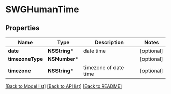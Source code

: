 # SWGHumanTime

## Properties
Name | Type | Description | Notes
------------ | ------------- | ------------- | -------------
**date** | **NSString*** | date time | [optional] 
**timezoneType** | **NSNumber*** |  | [optional] 
**timezone** | **NSString*** | timezone of date time | [optional] 

[[Back to Model list]](../README.md#documentation-for-models) [[Back to API list]](../README.md#documentation-for-api-endpoints) [[Back to README]](../README.md)


